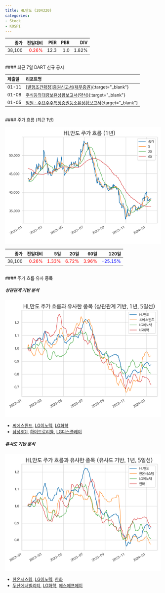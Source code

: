 ```yaml
---
title: HL만도 (204320)
categories:
- Stock
- KOSPI
---
```


|종가|전일대비|PER|PBR|DIV|
|---:|-------:|--:|--:|--:|
|38,100|<span style="color: red">0.26%</span>|12.3|1.0|1.82%|

<!-- more -->

<br>
#### 최근 7일 DART 신규 공시


|제출일|리포트명|
|:-----|:-------|
|01-11|[[발행조건확정]증권신고서(채무증권)](https://dart.fss.or.kr/dsaf001/main.do?rcpNo=20240111000407){:target="_blank"}|
|01-08|[주식등의대량보유상황보고서(약식)](https://dart.fss.or.kr/dsaf001/main.do?rcpNo=20240108000261){:target="_blank"}|
|01-05|[임원ㆍ주요주주특정증권등소유상황보고서](https://dart.fss.or.kr/dsaf001/main.do?rcpNo=20240105000329){:target="_blank"}|

<br>
#### 주가 흐름 (최근 1년)

![204320](/assets/images/stock/204320.png)

|종가|전일대비|5일|20일|60일|120일|
|---:|-------:|--:|---:|---:|----:|
|38,100|<span style="color: red">0.26%</span>|<span style="color: red">1.33%</span>|<span style="color: red">6.72%</span>|<span style="color: red">3.96%</span>|<span style="color: blue">-25.15%</span>|

<br>
#### 주가 흐름 유사 종목

##### 상관관계 기반 분석

![204320](/assets/images/stock/204320_corr.png)
- [씨에스윈드](/112610/), [LG이노텍](/011070/), [LG화학](/051910/)
- [삼성SDI](/006400/), [하이드로리튬](/101670/), [LG디스플레이](/034220/)

##### 유사도 기반 분석

![204320](/assets/images/stock/204320_sim.png)
- [한온시스템](/018880/), [LG이노텍](/011070/), [한화](/000880/)
- [두산에너빌리티](/034020/), [LG화학](/051910/), [에스에프에이](/056190/)